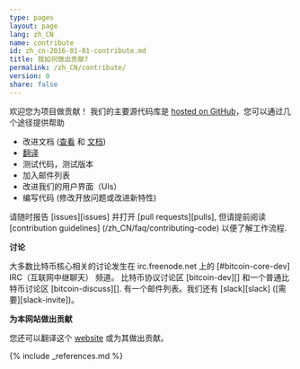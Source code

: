 ```yaml
---
type: pages
layout: page
lang: zh_CN
name: contribute
id: zh_cn-2016-01-01-contribute.md
title: 我如何做出贡献?
permalink: /zh_CN/contribute/
version: 0
share: false
---
```


欢迎您为项目做贡献！
我们的主要源代码库是 [hosted on GitHub](https://github.com/bitcoin/bitcoin/)，您可以通过几个途径提供帮助 

  - 改进文档 ([查看][README.md] 和  [文档][doc])
  - [翻译][translation_process.md] 
  - 测试代码，测试版本
  - 加入邮件列表
  - 改进我们的用户界面（UIs）
  - 编写代码 (修改开放问题或改进新特性)
  
请随时报告 [issues][issues] 并打开 [pull requests][pulls], 但请提前阅读 [contribution guidelines] (/zh_CN/faq/contributing-code)  以便了解工作流程.

**讨论**

大多数比特币核心相关的讨论发生在 irc.freenode.net 上的 [#bitcoin-core-dev] IRC（互联网中继聊天） 频道。
比特币协议讨论区 [bitcoin-dev][] 和一个普通比特币讨论区 [bitcoin-discuss][].
有一个邮件列表。我们还有 [slack][slack] ([需要][slack-invite])。

**为本网站做出贡献**

您还可以翻译这个 [website][website-contrib] 或为其做出贡献。

[README.md]: https://github.com/bitcoin/bitcoin/blob/master/README.md
[doc]: https://github.com/bitcoin/bitcoin/tree/master/doc
[translation_process.md]: https://github.com/bitcoin/bitcoin/blob/master/doc/translation_process.md
[website-contrib]: https://github.com/bitcoin-core/website/blob/gh-pages/README.md

{% include _references.md %}
